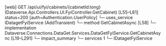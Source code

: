 [web] GET /api/ui/fyi/cabinets/{cabinetId:long}  (Dataverse.Api.Controllers.UI.FyiController.GetCabinet)  [L55–L61] status=200 [auth=Authentication.UserPolicy]
  └─ uses_service IDatagetFyiService (AddTransient)
    └─ method GetCabinetAsync [L58]
      └─ implementation Dataverse.Connections.DataGet.Services.DataGetFyiService.GetCabinetAsync [L19-L291]
  └─ impact_summary
    └─ services 1
      └─ IDatagetFyiService

